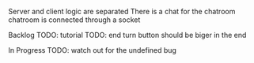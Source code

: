 Server and client logic are separated
There is a chat for the chatroom
chatroom is connected through a socket

Backlog
TODO: tutorial
TODO: end turn button should be biger in the end

In Progress
TODO: watch out for the undefined bug